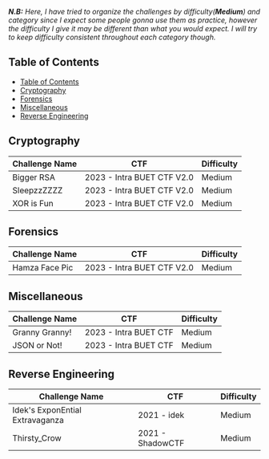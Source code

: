 ***N.B:***  *Here, I have tried to organize the challenges by difficulty(**Medium**) and category since I expect some people gonna use them as practice, however the difficulty I give it may be different than what you would expect. I will try to keep difficulty consistent throughout each category though.*

## Table of Contents
- [Table of Contents](#table-of-contents)
- [Cryptography](#cryptography)
- [Forensics](#forensics)
- [Miscellaneous](#miscellaneous)
- [Reverse Engineering](#reverse-engineering)

## Cryptography

| Challenge Name | CTF                        | Difficulty |
| -------------- | -------------------------- | ---------- |
| Bigger RSA     | 2023 - Intra BUET CTF V2.0 | Medium     |
| SleepzzZZZZ    | 2023 - Intra BUET CTF V2.0 | Medium     |
| XOR is Fun     | 2023 - Intra BUET CTF V2.0 | Medium     |

## Forensics

| Challenge Name | CTF                        | Difficulty |
| -------------- | -------------------------- | ---------- |
| Hamza Face Pic | 2023 - Intra BUET CTF V2.0 | Medium     |

## Miscellaneous

| Challenge Name | CTF                   | Difficulty |
| -------------- | --------------------- | ---------- |
| Granny Granny! | 2023 - Intra BUET CTF | Medium     |
| JSON or Not!   | 2023 - Intra BUET CTF | Medium     |

## Reverse Engineering

| Challenge Name                  | CTF              | Difficulty |
| ------------------------------- | ---------------- | ---------- |
| Idek's ExponEntial Extravaganza | 2021 - idek      | Medium     |
| Thirsty_Crow                    | 2021 - ShadowCTF | Medium     |

